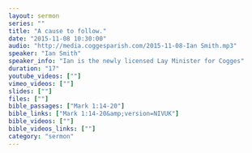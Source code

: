 ```yaml
---
layout: sermon
series: ""
title: "A cause to follow."
date: "2015-11-08 10:30:00"
audio: "http://media.coggesparish.com/2015-11-08-Ian Smith.mp3"
speaker: "Ian Smith"
speaker_info: "Ian is the newly licensed Lay Minister for Cogges"
duration: "17"
youtube_videos: [""]
vimeo_videos: [""]
slides: [""]
files: [""]
bible_passages: ["Mark 1:14-20"]
bible_links: ["Mark 1:14-20&amp;version=NIVUK"]
bible_videos: [""]
bible_videos_links: [""]
category: "sermon"
---
```

